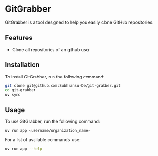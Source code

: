 # GitGrabber

GitGrabber is a tool designed to help you easily clone GitHub repositories.

## Features

- Clone all repositories of an github user

## Installation

To install GitGrabber, run the following command:

```sh
git clone git@github.com:Subhransu-De/git-grabber.git
cd git-grabber
uv sync
```

## Usage

To use GitGrabber, run the following command:

```sh
uv run app <username/organization_name>
```

For a list of available commands, use:

```sh
uv run app --help
```